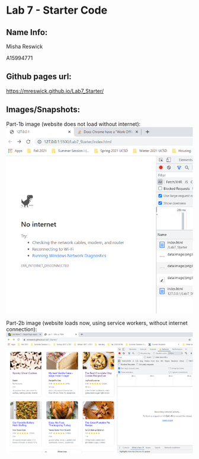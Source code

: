 # Lab 7 - Starter Code
## Name Info:
Misha Reswick

A15994771



## Github pages url:
https://mreswick.github.io/Lab7_Starter/

## Images/Snapshots:
Part-1b image (website does not load without internet):
![part-1b](screenshots/part-1b.PNG)

Part-2b image (website loads now, using service workers, without
internet connection):
![part-2b](screenshots/part-2b.PNG)